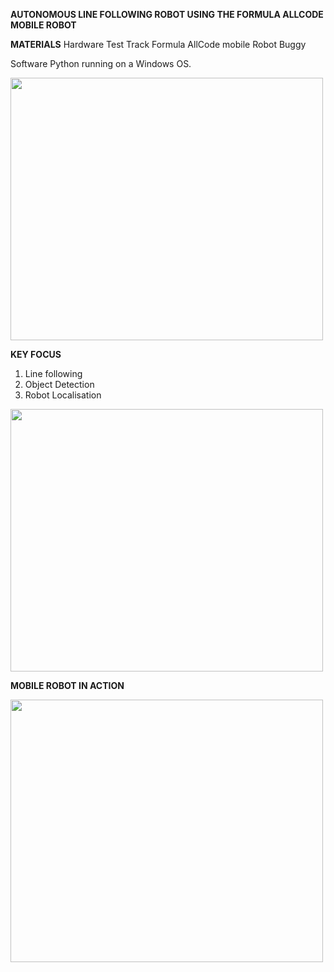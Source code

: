 **AUTONOMOUS LINE FOLLOWING ROBOT USING THE FORMULA ALLCODE MOBILE ROBOT**

**MATERIALS**
Hardware
Test Track
Formula AllCode mobile Robot Buggy

Software
Python running on a Windows OS. 

<img src="https://github.com/ImBlessedBO/MyProjects/assets/137216017/ed2cf7fb-96e9-4be0-a08d-de1c9a05d96d" width="500" height="420">


**KEY FOCUS**
1. Line following
2. Object Detection
3. Robot Localisation

<img src="https://github.com/ImBlessedBO/MyProjects/assets/137216017/ea2c34d3-a8af-478d-a5c3-735d7728b29d" width="500" height="420">

**MOBILE ROBOT IN ACTION**

<img src="https://github.com/ImBlessedBO/MyProjects/assets/137216017/e2272d70-bfb8-42c1-89fd-3a869034a0af" width="500" height="420">

